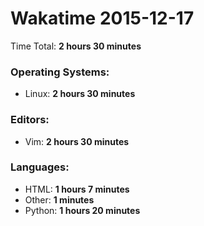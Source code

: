 # Wakatime 2015-12-17

Time Total: **2 hours 30 minutes**

### Operating Systems:
- Linux: **2 hours 30 minutes** 

### Editors:
- Vim: **2 hours 30 minutes** 

### Languages:
- HTML: **1 hours 7 minutes** 
- Other: **1 minutes** 
- Python: **1 hours 20 minutes** 

